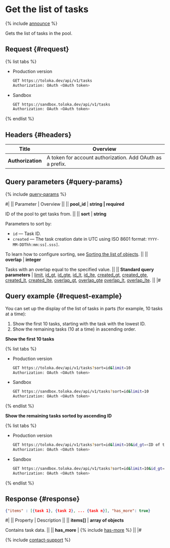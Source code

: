 # Get the list of tasks

{% include [announce](../_includes/announce.md) %}

Gets the list of tasks in the pool.

## Request {#request}

{% list tabs %}

- Production version

  ```bash
  GET https://toloka.dev/api/v1/tasks
  Authorization: OAuth <OAuth token>
  ```

- Sandbox

  ```bash
  GET https://sandbox.toloka.dev/api/v1/tasks
  Authorization: OAuth <OAuth token>
  ```

{% endlist %}

## Headers {#headers}

Title | Overview
----- | -----
**Authorization** | A token for account authorization. Add OAuth as a prefix.

## Query parameters {#query-params}

{% include [query-params](../_includes/query-params.md) %}

#|
|| Parameter | Overview ||
|| **pool_id** | **string \| required**

ID of the pool to get tasks from. ||
|| **sort** | **string**

Parameters to sort by:

- `id` — Task ID.
- `created` — The task creation date in UTC using ISO 8601 format: `YYYY-MM-DDThh:mm:ss[.sss]`.

To learn how to configure sorting, see [Sorting the list of objects](sorting.md). ||
|| **overlap** | **integer**

Tasks with an overlap equal to the specified value. ||
|| **Standard query parameters** | [limit](./standard-query-parameters.md#limit), [id_gt](./standard-query-parameters.md#id_gt), [id_gte](./standard-query-parameters.md#id_gte), [id_lt](./standard-query-parameters.md#id_lt), [id_lte](./standard-query-parameters.md#id_lte), [created_gt](./standard-query-parameters.md#created_gt), [created_gte](./standard-query-parameters.md#created_gte), [created_lt](./standard-query-parameters.md#created_lt), [created_lte](./standard-query-parameters.md#created_lte), [overlap_gt](./standard-query-parameters.md#overlap_gt), [overlap_gte](./standard-query-parameters.md#overlap_gte) [overlap_lt](./standard-query-parameters.md#overlap_lt), [overlap_lte](./standard-query-parameters.md#overlap_lte). ||
|#

## Query example {#request-example}

You can set up the display of the list of tasks in parts (for example, 10 tasks at a time):

1. Show the first 10 tasks, starting with the task with the lowest ID.
1. Show the remaining tasks (10 at a time) in ascending order.

**Show the first 10 tasks**

{% list tabs %}

- Production version

  ```bash
  GET https://toloka.dev/api/v1/tasks?sort=id&limit=10
  Authorization: OAuth <OAuth token>
  ```

- Sandbox

  ```bash
  GET https://sandbox.toloka.dev/api/v1/tasks?sort=id&limit=10
  Authorization: OAuth <OAuth token>
  ```

{% endlist %}

**Show the remaining tasks sorted by ascending ID**

{% list tabs %}

- Production version

  ```bash
  GET https://toloka.dev/api/v1/tasks?sort=id&limit=10&id_gt=<ID of the last task from the previous response>
  Authorization: OAuth <OAuth token>
  ```

- Sandbox

  ```bash
  GET https://sandbox.toloka.dev/api/v1/tasks?sort=id&limit=10&id_gt=<ID of the last task from the previous response>
  Authorization: OAuth <OAuth token>
  ```

{% endlist %}

## Response {#response}

```json
{"items" : [{task 1}, {task 2}, ... {task n}], "has_more": true}
```

#|
|| Property | Description ||
|| **items[]** | **array of objects**

Contains task data. ||
|| **has_more** | {% include [has-more](../_includes/has-more.md) %} ||
|#

{% include [contact-support](../../guide/_includes/contact-support.md) %}